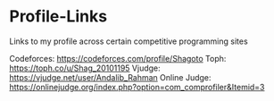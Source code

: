 # Profile-Links
Links to my profile across certain competitive programming sites


Codeforces: https://codeforces.com/profile/Shagoto
Toph: https://toph.co/u/Shag_20101195
Vjudge: https://vjudge.net/user/Andalib_Rahman
Online Judge: https://onlinejudge.org/index.php?option=com_comprofiler&Itemid=3
